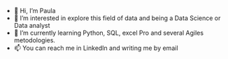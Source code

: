 - 👋 Hi, I’m Paula
- 👀 I’m interested in explore this field of data and being a Data Science or Data analyst
- 🌱 I’m currently learning Python, SQL, excel Pro and several Agiles metodologies. 
- 📫 You can reach me in LinkedIn and writing me by email

<!---
roapaula/roapaula is a ✨ special ✨ repository because its `README.md` (this file) appears on your GitHub profile.
You can click the Preview link to take a look at your changes.
--->
